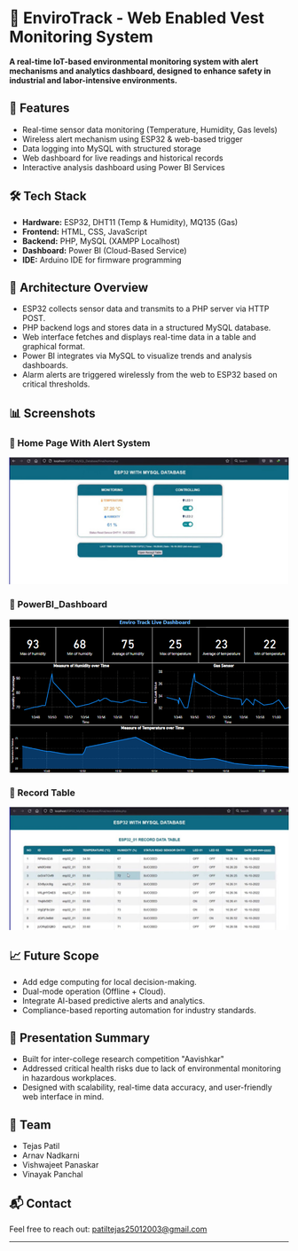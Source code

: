 # 🌱 EnviroTrack - Web Enabled Vest Monitoring System

**A real-time IoT-based environmental monitoring system with alert mechanisms and analytics dashboard, designed to enhance safety in industrial and labor-intensive environments.**

## 🚀 Features

- Real-time sensor data monitoring (Temperature, Humidity, Gas levels)
- Wireless alert mechanism using ESP32 & web-based trigger
- Data logging into MySQL with structured storage
- Web dashboard for live readings and historical records
- Interactive analysis dashboard using Power BI Services

## 🛠️ Tech Stack

- **Hardware:** ESP32, DHT11 (Temp & Humidity), MQ135 (Gas)
- **Frontend:** HTML, CSS, JavaScript
- **Backend:** PHP, MySQL (XAMPP Localhost)
- **Dashboard:** Power BI (Cloud-Based Service)
- **IDE:** Arduino IDE for firmware programming

## 🧠 Architecture Overview

- ESP32 collects sensor data and transmits to a PHP server via HTTP POST.
- PHP backend logs and stores data in a structured MySQL database.
- Web interface fetches and displays real-time data in a table and graphical format.
- Power BI integrates via MySQL to visualize trends and analysis dashboards.
- Alarm alerts are triggered wirelessly from the web to ESP32 based on critical thresholds.

## 📊 Screenshots
### 🔹 Home Page With Alert System
![Home Page](./images/Home.png)

### 🔹 PowerBI_Dashboard
![Dashboard](./images/PowerBi_DashBoard.png)

### 🔹 Record Table
![Record Table](./images/records.png)




## 📈 Future Scope

- Add edge computing for local decision-making.
- Dual-mode operation (Offline + Cloud).
- Integrate AI-based predictive alerts and analytics.
- Compliance-based reporting automation for industry standards.

## 📄 Presentation Summary

- Built for inter-college research competition "Aavishkar"
- Addressed critical health risks due to lack of environmental monitoring in hazardous workplaces.
- Designed with scalability, real-time data accuracy, and user-friendly web interface in mind.

## 🤝 Team

- Tejas Patil  
- Arnav Nadkarni  
- Vishwajeet Panaskar  
- Vinayak Panchal  

## 📬 Contact

Feel free to reach out: [patiltejas25012003@gmail.com](mailto:patiltejas25012003@gmail.com)

---

